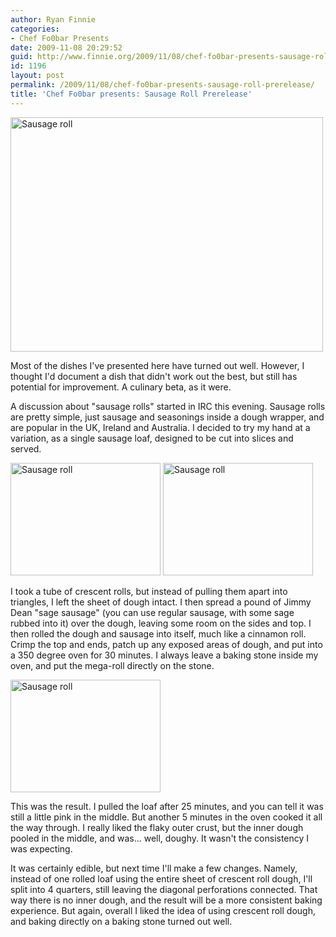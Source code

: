 ```yaml
---
author: Ryan Finnie
categories:
- Chef Fo0bar Presents
date: 2009-11-08 20:29:52
guid: http://www.finnie.org/2009/11/08/chef-fo0bar-presents-sausage-roll-prerelease/
id: 1196
layout: post
permalink: /2009/11/08/chef-fo0bar-presents-sausage-roll-prerelease/
title: 'Chef Fo0bar presents: Sausage Roll Prerelease'
---
```

[<img src="http://farm3.static.flickr.com/2506/4087845507_84d04e74d7.jpg" width="500" height="375" alt="Sausage roll" />](http://www.flickr.com/photos/fo0bar/4087845507/ "Sausage roll by Ryan Finnie, on Flickr")

Most of the dishes I've presented here have turned out well. However, I thought I'd document a dish that didn't work out the best, but still has potential for improvement. A culinary beta, as it were.

A discussion about "sausage rolls" started in IRC this evening. Sausage rolls are pretty simple, just sausage and seasonings inside a dough wrapper, and are popular in the UK, Ireland and Australia. I decided to try my hand at a variation, as a single sausage loaf, designed to be cut into slices and served.

[<img src="http://farm3.static.flickr.com/2476/4087844013_3e65f7e03f_m.jpg" width="240" height="180" alt="Sausage roll" />](http://www.flickr.com/photos/fo0bar/4087844013/ "Sausage roll by Ryan Finnie, on Flickr") [<img src="http://farm3.static.flickr.com/2579/4087844817_12b9bcb0d9_m.jpg" width="240" height="180" alt="Sausage roll" />](http://www.flickr.com/photos/fo0bar/4087844817/ "Sausage roll by Ryan Finnie, on Flickr")

I took a tube of crescent rolls, but instead of pulling them apart into triangles, I left the sheet of dough intact. I then spread a pound of Jimmy Dean "sage sausage" (you can use regular sausage, with some sage rubbed into it) over the dough, leaving some room on the sides and top. I then rolled the dough and sausage into itself, much like a cinnamon roll. Crimp the top and ends, patch up any exposed areas of dough, and put into a 350 degree oven for 30 minutes. I always leave a baking stone inside my oven, and put the mega-roll directly on the stone.

[<img src="http://farm3.static.flickr.com/2488/4087846161_7366bf2636_m.jpg" width="240" height="180" alt="Sausage roll" />](http://www.flickr.com/photos/fo0bar/4087846161/ "Sausage roll by Ryan Finnie, on Flickr")

This was the result. I pulled the loaf after 25 minutes, and you can tell it was still a little pink in the middle. But another 5 minutes in the oven cooked it all the way through. I really liked the flaky outer crust, but the inner dough pooled in the middle, and was... well, doughy. It wasn't the consistency I was expecting.

It was certainly edible, but next time I'll make a few changes. Namely, instead of one rolled loaf using the entire sheet of crescent roll dough, I'll split into 4 quarters, still leaving the diagonal perforations connected. That way there is no inner dough, and the result will be a more consistent baking experience. But again, overall I liked the idea of using crescent roll dough, and baking directly on a baking stone turned out well.
